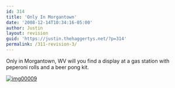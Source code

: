 ```yaml
---
id: 314
title: 'Only In Morgantown'
date: '2008-12-14T10:34:16-05:00'
author: Justin
layout: revision
guid: 'https://justin.thehaggertys.net/?p=314'
permalink: /311-revision-3/
---
```


Only in Morgantown, WV will you find a display at a gas station with peperoni rolls and a beer pong kit.

[![img00009](https://justin.thehaggertys.net/wp-content/uploads/2008/12/img00009-300x240.jpg "img00009")](https://justin.thehaggertys.net/wp-content/uploads/2008/12/img00009.jpg)